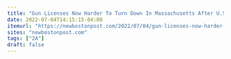 ```yaml
---
title: "Gun Licenses Now Harder To Turn Down In Massachusetts After U.S. Supreme Court Ruling, State Officials Say"
date: 2022-07-04T14:15:15-04:00
itemurl: "https://newbostonpost.com/2022/07/04/gun-licenses-now-harder-to-turn-down-in-massachusetts-after-u-s-supreme-court-ruling-state-officials-say/"
sites: "newbostonpost.com"
tags: ["2A"]
draft: false
---
```


